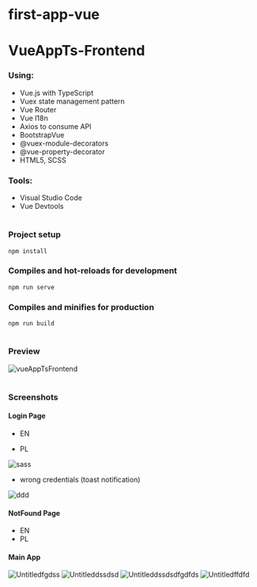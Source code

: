 # first-app-vue
# VueAppTs-Frontend

### Using:

- Vue.js with TypeScript
- Vuex state management pattern
- Vue Router
- Vue I18n
- Axios to consume API
- BootstrapVue
- @vuex-module-decorators
- @vue-property-decorator
- HTML5, SCSS

### Tools:
- Visual Studio Code
- Vue Devtools

#
### Project setup

```
npm install
```

### Compiles and hot-reloads for development

```
npm run serve
```

### Compiles and minifies for production

```
npm run build
```

#
### Preview

![vueAppTsFrontend](https://user-images.githubusercontent.com/30668073/84661842-37996900-af1b-11ea-902a-e946d3acca18.gif)

#
### Screenshots

#### Login Page
- EN

- PL

![sass](https://user-images.githubusercontent.com/30668073/84662255-dde56e80-af1b-11ea-9e44-b5123bacca64.png)

- wrong credentials (toast notification)

![ddd](https://user-images.githubusercontent.com/30668073/84662250-dd4cd800-af1b-11ea-9687-b36a424cc286.png)

#### NotFound Page
- EN
- PL

#### Main App

![Untitledfgdss](https://user-images.githubusercontent.com/30668073/84662267-e0e05f00-af1b-11ea-989c-9d41d7633278.png)
![Untitleddssdsd](https://user-images.githubusercontent.com/30668073/84662257-de7e0500-af1b-11ea-9505-702dd0f59db5.png)
![Untitleddssdsdfgdfds](https://user-images.githubusercontent.com/30668073/84662261-df169b80-af1b-11ea-93ad-bf4c1bec107f.png)
![Untitledffdfd](https://user-images.githubusercontent.com/30668073/84662266-e047c880-af1b-11ea-8343-4cd7d0e1c2bc.png)
